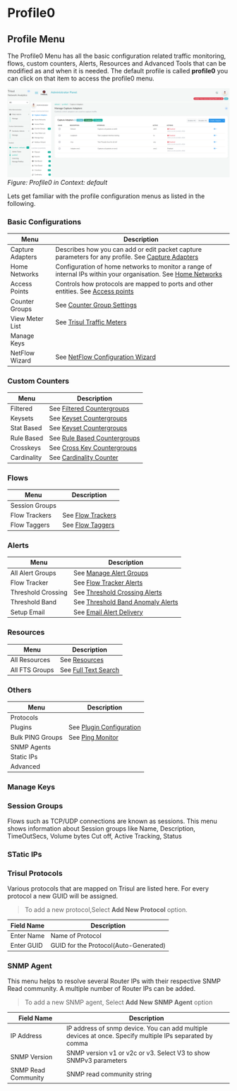 # Profile0

## Profile Menu

The Profile0 Menu has all the basic configuration related traffic
monitoring, flows, custom counters, Alerts, Resources and Advanced Tools
that can be modified as and when it is needed. The default profile is
called **profile0** you can click on that item to access the profile0
menu.

![](images/profile_menu.png)  
*Figure: Profile0 in Context: default*


Lets get familiar with the profile configuration menus as listed in the following.

### Basic Configurations

| Menu               | Description       |
|--------------------|-------------------|
| Capture Adapters | Describes how you can add or edit packet capture parameters for any profile. See [Capture Adapters](/docs/ag/context/profiles) |
| Home Networks | Configuration of home networks to monitor a range of internal IPs within your organisation. See [Home Networks](/docs/ag/context/home_networks) |
| Access Points | Controls how protocols are mapped to ports and other entities. See [Access points](/docs/ag/context/access_points) |
| Counter Groups | See [Counter Group Settings](/docs/ug/cg/settings) |
| View Meter List | See [Trisul Traffic Meters](/docs/ref/meters) |
| Manage Keys | 
| NetFlow Wizard | See [NetFlow Configuration Wizard](/docs/ug/netflow/netflow_wizard) |

### Custom Counters

| Menu               | Description |
|--------------------|-------------------|
| Filtered | See [Filtered Countergroups](/docs/ug/cg/custom#filtered-counter-groups) |
| Keysets | See [Keyset Countergroups](/docs/ug/cg/custom#keyset-counter-groups) |
| Stat Based | See [Keyset Countergroups](/docs/ug/cg/custom#stat-based-counter-groups) |
| Rule Based | See [Rule Based Countergroups](/docs/ug/cg/custom#rule-based-counter-groups) |
| Crosskeys | See [Cross Key Countergroups](/docs/ug/cg/custom#cross-key-counter-groups) |
| Cardinality | See [Cardinality Counter](/docs/ug/cg/custom#cardinality-counting)

### Flows

| Menu | Description |
|--------------------|-------------------|
| Session Groups | 
| Flow Trackers | See [Flow Trackers](/docs/ug/flow/tracker) |
| Flow Taggers | See [Flow Taggers](/docs/ug/flow/tagger) |

### Alerts

| Menu | Description |
|--------------------|-------------------|
| All Alert Groups | See [Manage Alert Groups](/docs/ug/alerts/manage) |
| Flow Tracker | See [Flow Tracker Alerts](/docs/ug/alerts/ft) |
| Threshold Crossing | See [Threshold Crossing Alerts](/docs/ug/alerts/tca) |
| Threshold Band | See [Threshold Band Anomaly Alerts](/docs/ug/alerts/tband) |
| Setup Email | See [Email Alert Delivery](/docs/ug/alerts/email_settings) |

### Resources

| Menu | Description |
|--------------------|-------------------|
| All Resources | See [Resources](/docs/ug/resources/) |
| All FTS Groups |See [Full Text Search](/docs/ug/resources/fts) |

### Others

| Menu | Description |
|--------------------|-------------------|
| Protocols | 
| Plugins | See [Plugin Configuration](/docs/ref/plugin_configuration) |
| Bulk PING Groups | See [Ping Monitor](/docs/isp/pingmonitor) |
| SNMP Agents | 
| Static IPs | 
| Advanced |



### Manage Keys


### Session Groups

Flows such as TCP/UDP connections are known as sessions. This menu shows
information about Session groups like Name, Description, TimeOutSecs,
Volume bytes Cut off, Active Tracking, Status


### STatic IPs

### Trisul Protocols

Various protocols that are mapped on Trisul are listed here. For every
protocol a new GUID will be assigned.

> To add a new protocol,Select **Add New Protocol** option.

| Field Name | Description                           |
| ---------- | ------------------------------------- |
| Enter Name | Name of Protocol                      |
| Enter GUID | GUID for the Protocol(Auto-Generated) |



### SNMP Agent

This menu helps to resolve several Router IPs with their respective SNMP
Read community. A multiple number of Router IPs can be added.

> To add a new SNMP agent, Select **Add New SNMP Agent** option

| Field Name          | Description                                                  |
| ------------------- | ------------------------------------------------------------ |
| IP Address          | IP address of snmp device. You can add multiple devices at once. Specify multiple IPs separated by comma |
| SNMP Version        | SNMP version v1 or v2c or v3. Select V3 to show SNMPv3 parameters  |
| SNMP Read Community | SNMP read community string                               |